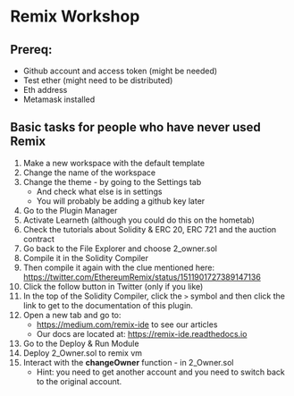 # Remix Workshop

## Prereq:
- Github account and access token (might be needed)
- Test ether (might need to be distributed)
- Eth address
- Metamask installed

## Basic tasks for people who have never used Remix

1. Make a new workspace with the default template
2. Change the name of the workspace
3. Change the theme - by going to the Settings tab
    - And check what else is in settings
    - You will probably be adding a github key later
4. Go to the Plugin Manager
5. Activate Learneth (although you could do this on the hometab)
6. Check the tutorials about Solidity & ERC 20, ERC 721 and the auction contract
7. Go back to the File Explorer and choose 2_owner.sol 
8. Compile it in the Solidity Compiler
9. Then compile it again with the clue mentioned here: https://twitter.com/EthereumRemix/status/1511901727389147136
10. Click the follow button in Twitter (only if you like)
11. In the top of the Solidity Compiler, click the `>` symbol and then click the link to get to the documentation of this plugin.
12. Open a new tab and go to:
    - https://medium.com/remix-ide to see our articles
    - Our docs are located at: https://remix-ide.readthedocs.io
13. Go to the Deploy & Run Module
13. Deploy 2_Owner.sol to remix vm
13. Interact with the **changeOwner** function - in 2_Owner.sol 
    - Hint: you need to get another account and you need to switch back to the original account.




